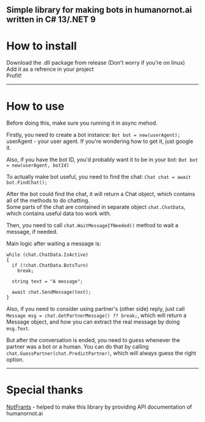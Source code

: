 Simple library for making bots in humanornot.ai written in C# 13/.NET 9
---

# How to install

Download the .dll package from release (Don't worry if you're on linux)<br/>
Add it as a refrence in your project<br/>
Profit!

---

# How to use

Before doing this, make sure you running it in async mehod.

Firstly, you need to create a bot instance: `Bot bot = new(userAgent);`
userAgent - your user agent. If you're wondering how to get it, just google it.

Also, if you have the bot ID, you'd probably want it to be in your bot: `Bot bot = new(userAgent, botId)`

To actually make bot useful, you need to find the chat: `Chat chat = await bot.FindChat();`

After the bot could find the chat, it will return a Chat object, which contains all of the methods to do chatting.<br/>
Some parts of the chat are contained in separate object `chat.ChatData`, which contains useful data too work with.

Then, you need to call `chat.WaitMessageIfNeeded()` method to wait a message, if needed.

Main logic after waiting a message is:

```
while (chat.ChatData.IsActive)
{
  if (!chat.ChatData.BotsTurn)
    break;

  string text = "A message";

  await chat.SendMessage(text);
}
```

Also, if you need to consider using partner's (other side) reply, just call `Message msg = chat.GetPartnerMessage() ?? break;`, which will return a Message object, and how you can extract the real message by doing `msg.Text`.

But after the conversation is ended, you need to guess whenever the partner was a bot or a human. You can do that by calling `chat.GuessPartner(chat.PredictPartner)`, which will always guess the right option.

---

# Special thanks
[NotFrants](https://github.com/NotFrants) - helped to make this library by providing API documentation of humanornot.ai
